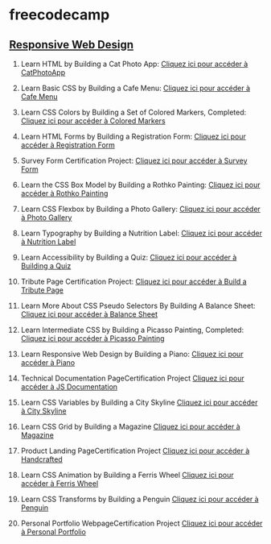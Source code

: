 # freecodecamp

## [Responsive Web Design](https://www.freecodecamp.org/learn/2022/responsive-web-design/)
1. Learn HTML by Building a Cat Photo App: [Cliquez ici pour accéder à CatPhotoApp](https://catphotoapp.mboucherba31stu.repl.co)

2. Learn Basic CSS by Building a Cafe Menu: [Cliquez ici pour accéder à Cafe Menu](https://cafe-menu.mboucherba31stu.repl.co)

3. Learn CSS Colors by Building a Set of Colored Markers, Completed: [Cliquez ici pour accéder à Colored Markers](https://colored-markers.mboucherba31stu.repl.co)

4. Learn HTML Forms by Building a Registration Form: [Cliquez ici pour accéder à Registration Form](https://registration-form.mboucherba31stu.repl.co)

5. Survey Form Certification Project: [Cliquez ici pour accéder à Survey Form](https://survey-form.mboucherba31stu.repl.co)

6. Learn the CSS Box Model by Building a Rothko Painting: [Cliquez ici pour accéder à Rothko Painting](https://rothko-painting.mboucherba31stu.repl.co)

7. Learn CSS Flexbox by Building a Photo Gallery: [Cliquez ici pour accéder à Photo Gallery](https://photo-gallery.mboucherba31stu.repl.co)

8. Learn Typography by Building a Nutrition Label: [Cliquez ici pour accéder à Nutrition Label](https://nutrition-label.mboucherba31stu.repl.co)

9. Learn Accessibility by Building a Quiz: [Cliquez ici pour accéder à Building a Quiz](https://accessibility-quiz.mboucherba31stu.repl.co)

10. Tribute Page Certification Project: [Cliquez ici pour accéder à Build a Tribute Page](https://build-a-tribute-page.mboucherba31stu.repl.co)

11. Learn More About CSS Pseudo Selectors By Building A Balance Sheet: [Cliquez ici pour accéder à Balance Sheet](https://balance-sheet.mboucherba31stu.repl.co)

12. Learn Intermediate CSS by Building a Picasso Painting, Completed: [Cliquez ici pour accéder à Picasso Painting](https://picasso-painting.mboucherba31stu.repl.co)

13. Learn Responsive Web Design by Building a Piano: [Cliquez ici pour accéder à Piano](https://piano.mboucherba31stu.repl.co)

14. Technical Documentation PageCertification Project [Cliquez ici pour accéder à JS Documentation](https://js-documentation.mboucherba31stu.repl.co)

15. Learn CSS Variables by Building a City Skyline [Cliquez ici pour accéder à City Skyline](https://city-skyline.mboucherba31stu.repl.co)

16. Learn CSS Grid by Building a Magazine [Cliquez ici pour accéder à Magazine](https://magazine.mboucherba31stu.repl.co)

17. Product Landing PageCertification Project [Cliquez ici pour accéder à Handcrafted](https://handcrafted.mboucherba31stu.repl.co)

18. Learn CSS Animation by Building a Ferris Wheel [Cliquez ici pour accéder à Ferris Wheel](https://ferris-wheel.mboucherba31stu.repl.co)

19. Learn CSS Transforms by Building a Penguin [Cliquez ici pour accéder à Penguin](https://penguin.mboucherba31stu.repl.co)

20. Personal Portfolio WebpageCertification Project [Cliquez ici pour accéder à Personal Portfolio](https://personal-portfolio.mboucherba31stu.repl.co/)